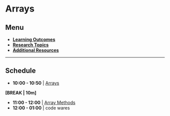 # Arrays

## Menu
- **[Learning Outcomes](./learning-outcomes.md)**
- **[Research Topics](./research.md)**
- **[Additional Resources](./resources.md)**

---
## Schedule

- **10:00 - 10:50** | [Arrays](./arrays.md)

**[BREAK | 10m]**

- **11:00 - 12:00** | [Array Methods](./array-methods.md)
- **12:00 - 01:00** | code wares 
